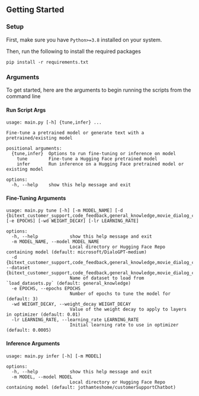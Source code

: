 ## Getting Started

### Setup

First, make sure you have `Python>=3.8` installed on your system.

Then, run the following to install the required packages
```
pip install -r requirements.txt
```


### Arguments

To get started, here are the arguments to begin running the scripts from the command line

#### Run Script Args
```
usage: main.py [-h] {tune,infer} ...

Fine-tune a pretrained model or generate text with a pretrained/existing model    

positional arguments:
  {tune,infer}  Options to run fine-tuning or inference on model
    tune        Fine-tune a Hugging Face pretrained model
    infer       Run inference on a Hugging Face pretrained model or existing model

options:
  -h, --help    show this help message and exit
```

#### Fine-Tuning Arguments
```
usage: main.py tune [-h] [-m MODEL_NAME] [-d {bitext_customer_support,code_feedback,general_knowledge,movie_dialog_corpus,ultrachat_200k}] [-e EPOCHS] [-wd WEIGHT_DECAY] [-lr LEARNING_RATE]

options:
  -h, --help            show this help message and exit
  -m MODEL_NAME, --model MODEL_NAME
                        Local directory or Hugging Face Repo containing model (default: microsoft/DialoGPT-medium)
  -d {bitext_customer_support,code_feedback,general_knowledge,movie_dialog_corpus,ultrachat_200k}, --dataset {bitext_customer_support,code_feedback,general_knowledge,movie_dialog_corpus,ultrachat_200k}
                        Name of dataset to load from `load_datasets.py` (default: general_knowledge)
  -e EPOCHS, --epochs EPOCHS
                        Number of epochs to tune the model for (default: 3)
  -wd WEIGHT_DECAY, --weight_decay WEIGHT_DECAY
                        Value of the weight decay to apply to layers in optimizer (default: 0.01)
  -lr LEARNING_RATE, --learning_rate LEARNING_RATE
                        Initial learning rate to use in optimizer (default: 0.0005)
```

#### Inference Arguments
```
usage: main.py infer [-h] [-m MODEL]

options:
  -h, --help            show this help message and exit
  -m MODEL, --model MODEL
                        Local directory or Hugging Face Repo containing model (default: jothamteshome/customerSupportChatbot)
```